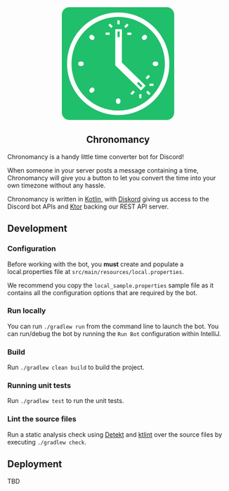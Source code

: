 <div align="center">
  <img src="https://raw.githubusercontent.com/Pkshields/Chronomancy/assets/logo-256x256.png" />
  <h2>Chronomancy</h2>
</div>

Chronomancy is a handy little time converter bot for Discord! 

When someone in your server posts a message containing a time, Chronomancy will give you a button to let you convert the time into your own timezone without any hassle.

Chronomancy is written in [Kotlin](https://kotlinlang.org/), with [Diskord](https://github.com/JesseCorbett/Diskord) giving us access to the Discord bot APIs and [Ktor](https://ktor.io/) backing our REST API server.

## Development

### Configuration

Before working with the bot, you **must** create and populate a local.properties file at `src/main/resources/local.properties`. 

We recommend you copy the `local_sample.properties` sample file as it contains all the configuration options that are required by the bot.

### Run locally

You can run `./gradlew run` from the command line to launch the bot. You can run/debug the bot by running the `Run Bot` configuration within IntelliJ.

### Build

Run `./gradlew clean build` to build the project.

### Running unit tests

Run `./gradlew test` to run the unit tests.

### Lint the source files

Run a static analysis check using [Detekt](https://github.com/detekt/detekt) and [ktlint](https://github.com/pinterest/ktlint) over the source files by executing `./gradlew check`.

## Deployment

TBD
